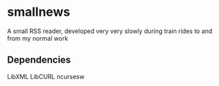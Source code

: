 smallnews
=========

A small RSS reader, developed very very slowly during train rides to and from my normal work


Dependencies
------------
LibXML
LibCURL
ncursesw

